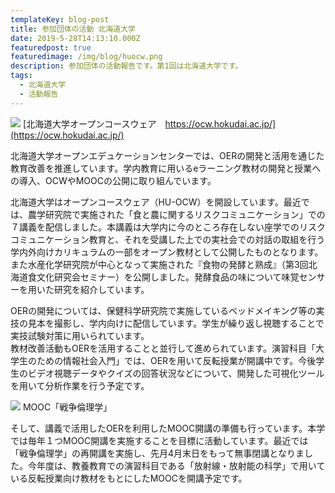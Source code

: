 ```yaml
---
templateKey: blog-post
title: 参加団体の活動 北海道大学
date: 2019-5-28T14:13:10.000Z
featuredpost: true
featuredimage: /img/blog/huocw.png
description: 参加団体の活動報告です。第1回は北海道大学です。
tags:
  - 北海道大学
  - 活動報告
---
```

![](/img/blog/huocw.png)
[北海道大学オープンコースウェア　https://ocw.hokudai.ac.jp/](https://ocw.hokudai.ac.jp/)

北海道大学オープンエデュケーションセンターでは、OERの開発と活用を通じた教育改善を推進しています。学内教育に用いるeラーニング教材の開発と授業への導入、OCWやMOOCの公開に取り組んでいます。

北海道大学はオープンコースウェア（HU-OCW）を開設しています。最近では、農学研究院で実施された「食と農に関するリスクコミュニケーション」での７講義を配信しました。本講義は大学内に今のところ存在しない座学でのリスクコミュニケーション教育と、それを受講した上での実社会での対話の取組を行う学内外向けカリキュラムの一部をオープン教材として公開したものとなります。また水産化学研究院が中心となって実施された『食物の発酵と熟成』（第3回北海道食文化研究会セミナー）を公開しました。発酵食品の味について味覚センサーを用いた研究を紹介しています。

OERの開発については、保健科学研究院で実施しているベッドメイキング等の実技の見本を撮影し、学内向けに配信しています。学生が繰り返し視聴することで実技試験対策に用いられています。  
教材改善活動もOERを活用することと並行して進められています。演習科目「大学生のための情報社会入門」では、OERを用いて反転授業が開講中です。今後学生のビデオ視聴データやクイズの回答状況などについて、開発した可視化ツールを用いて分析作業を行う予定です。

![](/img/blog/eow.jpg)
MOOC「戦争倫理学」

そして、講義で活用したOERを利用したMOOC開講の準備も行っています。本学では毎年１つMOOC開講を実施することを目標に活動しています。最近では「戦争倫理学」の再開講を実施し、先月4月末日をもって無事閉講となりました。今年度は、教養教育での演習科目である「放射線・放射能の科学」で用いている反転授業向け教材をもとにしたMOOCを開講予定です。

